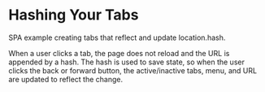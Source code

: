 Hashing Your Tabs
=================

SPA example creating tabs that reflect and update location.hash.

When a user clicks a tab, the page does not reload and the URL is appended by a hash. The hash is used to save state, so when the user clicks the back or forward button, the active/inactive tabs, menu, and URL are updated to reflect the change.

